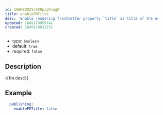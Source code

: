 ```yaml
---
id: 15WH8ZO2Sc8R0pijKnugW
title: enableFMTitle
desc: 'Enable rendering frontmatter property `title` as title of the note in links.'
updated: 1645170959742
created: 1645170912251
---
```


- type: `boolean`
- default: `true` 
- required: `false`

## Description
{{fm.desc}}

## Example

```yml
  publishing:
    enableFMTitle: false
```
